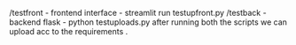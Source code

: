 /testfront - frontend interface - streamlit run testupfront.py 
/testback - backend flask - python testuploads.py
after running both the scripts we can upload acc to the requirements .
